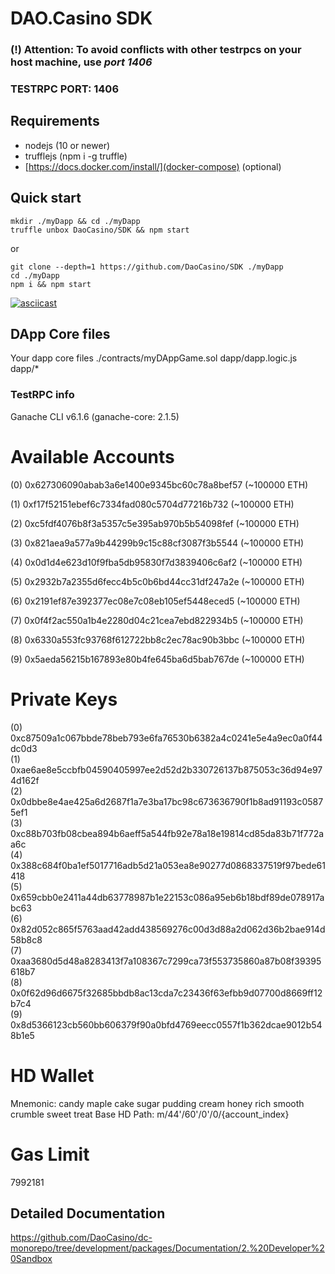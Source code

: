 
# DAO.Casino SDK 

### (!) Attention: To avoid conflicts with other testrpcs on your host machine, use *port 1406* 
### TESTRPC PORT: 1406

## Requirements
 - nodejs (10 or newer)
 - trufflejs (npm i -g truffle)
 - [https://docs.docker.com/install/](docker-compose) (optional)


## Quick start
```
mkdir ./myDapp && cd ./myDapp
truffle unbox DaoCasino/SDK && npm start
```
or

```
git clone --depth=1 https://github.com/DaoCasino/SDK ./myDapp
cd ./myDapp
npm i && npm start
```

[![asciicast](https://asciinema.org/a/0tIUXlfpzbqBRug8zjmlUDU9a.png)](https://asciinema.org/a/0tIUXlfpzbqBRug8zjmlUDU9a)


## DApp Core files
Your dapp core files 
./contracts/myDAppGame.sol
dapp/dapp.logic.js
dapp/* 

### TestRPC info
Ganache CLI v6.1.6 (ganache-core: 2.1.5)

Available Accounts
==================
(0) 0x627306090abab3a6e1400e9345bc60c78a8bef57 (~100000 ETH)

(1) 0xf17f52151ebef6c7334fad080c5704d77216b732 (~100000 ETH)

(2) 0xc5fdf4076b8f3a5357c5e395ab970b5b54098fef (~100000 ETH)

(3) 0x821aea9a577a9b44299b9c15c88cf3087f3b5544 (~100000 ETH)

(4) 0x0d1d4e623d10f9fba5db95830f7d3839406c6af2 (~100000 ETH)

(5) 0x2932b7a2355d6fecc4b5c0b6bd44cc31df247a2e (~100000 ETH)

(6) 0x2191ef87e392377ec08e7c08eb105ef5448eced5 (~100000 ETH)

(7) 0x0f4f2ac550a1b4e2280d04c21cea7ebd822934b5 (~100000 ETH)

(8) 0x6330a553fc93768f612722bb8c2ec78ac90b3bbc (~100000 ETH)

(9) 0x5aeda56215b167893e80b4fe645ba6d5bab767de (~100000 ETH)

Private Keys
==================
(0) 0xc87509a1c067bbde78beb793e6fa76530b6382a4c0241e5e4a9ec0a0f44dc0d3  
(1) 0xae6ae8e5ccbfb04590405997ee2d52d2b330726137b875053c36d94e974d162f  
(2) 0x0dbbe8e4ae425a6d2687f1a7e3ba17bc98c673636790f1b8ad91193c05875ef1  
(3) 0xc88b703fb08cbea894b6aeff5a544fb92e78a18e19814cd85da83b71f772aa6c  
(4) 0x388c684f0ba1ef5017716adb5d21a053ea8e90277d0868337519f97bede61418  
(5) 0x659cbb0e2411a44db63778987b1e22153c086a95eb6b18bdf89de078917abc63  
(6) 0x82d052c865f5763aad42add438569276c00d3d88a2d062d36b2bae914d58b8c8  
(7) 0xaa3680d5d48a8283413f7a108367c7299ca73f553735860a87b08f39395618b7  
(8) 0x0f62d96d6675f32685bbdb8ac13cda7c23436f63efbb9d07700d8669ff12b7c4  
(9) 0x8d5366123cb560bb606379f90a0bfd4769eecc0557f1b362dcae9012b548b1e5  

HD Wallet
==================
Mnemonic:      candy maple cake sugar pudding cream honey rich smooth crumble sweet treat
Base HD Path:  m/44'/60'/0'/0/{account_index}

Gas Limit
==================
7992181


## Detailed Documentation

https://github.com/DaoCasino/dc-monorepo/tree/development/packages/Documentation/2.%20Developer%20Sandbox
